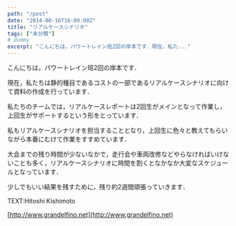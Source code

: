 ```yaml
---
path: "/post"
date: "2014-08-16T16:00:00Z"
title: "リアルケースシナリオ"
tags: ["未分類"]
# dummy
excerpt: "こんにちは，パワートレイン班2回の岸本です．現在，私た..."
---
```




[](16-1.jpg)

こんにちは，パワートレイン班2回の岸本です．

現在，私たちは静的種目であるコストの一部であるリアルケースシナリオに向けて資料の作成を行っています．

私たちのチームでは，リアルケースレポートは2回生がメインとなって作業し，上回生がサポートするという形をとっています．

私もリアルケースシナリオを担当することとなり，上回生に色々と教えてもらいながら本番にむけて作業をすすめています．

大会までの残り時間が少ないなかで，走行会や車両改修などやらなければいけないことも多く，リアルケースシナリオに時間を割くとなかなか大変なスケジュールとなっています．

少しでもいい結果を残すために，残り約2週間頑張っていきます．

TEXT:Hitoshi Kishimoto

[http://www.grandelfino.net](http://www.grandelfino.net)


